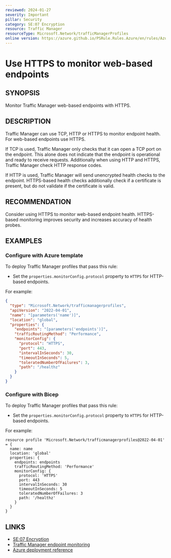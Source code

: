 ```yaml
---
reviewed: 2024-01-27
severity: Important
pillar: Security
category: SE:07 Encryption
resource: Traffic Manager
resourceType: Microsoft.Network/trafficManagerProfiles
online version: https://azure.github.io/PSRule.Rules.Azure/en/rules/Azure.TrafficManager.Protocol/
---
```


# Use HTTPS to monitor web-based endpoints

## SYNOPSIS

Monitor Traffic Manager web-based endpoints with HTTPS.

## DESCRIPTION

Traffic Manager can use TCP, HTTP or HTTPS to monitor endpoint health.
For web-based endpoints use HTTPS.

If TCP is used, Traffic Manager only checks that it can open a TCP port on the endpoint.
This alone does not indicate that the endpoint is operational and ready to receive requests.
Additionally when using HTTP and HTTPS, Traffic Manager check HTTP response codes.

If HTTP is used, Traffic Manager will send unencrypted health checks to the endpoint.
HTTPS-based health checks additionally check if a certificate is present,
but do not validate if the certificate is valid.

## RECOMMENDATION

Consider using HTTPS to monitor web-based endpoint health.
HTTPS-based monitoring improves security and increases accuracy of health probes.

## EXAMPLES

### Configure with Azure template

To deploy Traffic Manager profiles that pass this rule:

- Set the `properties.monitorConfig.protocol` property to `HTTPS` for HTTP-based endpoints.

For example:

```json
{
  "type": "Microsoft.Network/trafficmanagerprofiles",
  "apiVersion": "2022-04-01",
  "name": "[parameters('name')]",
  "location": "global",
  "properties": {
    "endpoints": "[parameters('endpoints')]",
    "trafficRoutingMethod": "Performance",
    "monitorConfig": {
      "protocol": "HTTPS",
      "port": 443,
      "intervalInSeconds": 30,
      "timeoutInSeconds": 5,
      "toleratedNumberOfFailures": 3,
      "path": "/healthz"
    }
  }
}
```

### Configure with Bicep

To deploy Traffic Manager profiles that pass this rule:

- Set the `properties.monitorConfig.protocol` property to `HTTPS` for HTTP-based endpoints.

For example:

```bicep
resource profile 'Microsoft.Network/trafficmanagerprofiles@2022-04-01' = {
  name: name
  location: 'global'
  properties: {
    endpoints: endpoints
    trafficRoutingMethod: 'Performance'
    monitorConfig: {
      protocol: 'HTTPS'
      port: 443
      intervalInSeconds: 30
      timeoutInSeconds: 5
      toleratedNumberOfFailures: 3
      path: '/healthz'
    }
  }
}
```

## LINKS

- [SE:07 Encryption](https://learn.microsoft.com/azure/well-architected/security/encryption#data-in-transit)
- [Traffic Manager endpoint monitoring](https://learn.microsoft.com/azure/traffic-manager/traffic-manager-monitoring)
- [Azure deployment reference](https://learn.microsoft.com/azure/templates/microsoft.network/trafficmanagerprofiles)

